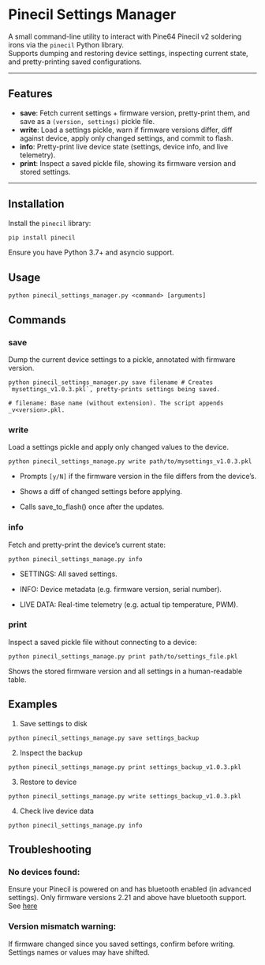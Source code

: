 # Pinecil Settings Manager

A small command-line utility to interact with Pine64 Pinecil v2 soldering irons via the `pinecil` Python library.  
Supports dumping and restoring device settings, inspecting current state, and pretty-printing saved configurations.

---

## Features

- **save**: Fetch current settings + firmware version, pretty-print them, and save as a `(version, settings)` pickle file.  
- **write**: Load a settings pickle, warn if firmware versions differ, diff against device, apply only changed settings, and commit to flash.  
- **info**: Pretty-print live device state (settings, device info, and live telemetry).  
- **print**: Inspect a saved pickle file, showing its firmware version and stored settings.

---

## Installation

Install the `pinecil` library:  
```bash
pip install pinecil
```
Ensure you have Python 3.7+ and asyncio support.

## Usage

```
python pinecil_settings_manager.py <command> [arguments]
```
## Commands
### save

Dump the current device settings to a pickle, annotated with firmware version.
```
python pinecil_settings_manager.py save filename # Creates `mysettings_v1.0.3.pkl`, pretty-prints settings being saved.

# filename: Base name (without extension). The script appends _v<version>.pkl.
```
### write

Load a settings pickle and apply only changed values to the device.
```
python pinecil_settings_manage.py write path/to/mysettings_v1.0.3.pkl
```
- Prompts `[y/N]` if the firmware version in the file differs from the device’s.

- Shows a diff of changed settings before applying.

- Calls save_to_flash() once after the updates.

### info

Fetch and pretty-print the device’s current state:
```
python pinecil_settings_manage.py info
```
- SETTINGS: All saved settings.

- INFO: Device metadata (e.g. firmware version, serial number).

- LIVE DATA: Real-time telemetry (e.g. actual tip temperature, PWM).

### print

Inspect a saved pickle file without connecting to a device:
```
python pinecil_settings_manage.py print path/to/settings_file.pkl
```
Shows the stored firmware version and all settings in a human-readable table.

## Examples

1. Save settings to disk
```
python pinecil_settings_manage.py save settings_backup
```
2. Inspect the backup
```
python pinecil_settings_manage.py print settings_backup_v1.0.3.pkl
```
3. Restore to device
```
python pinecil_settings_manage.py write settings_backup_v1.0.3.pkl
```
4. Check live device data
```
python pinecil_settings_manage.py info
```
## Troubleshooting

### No devices found:
Ensure your Pinecil is powered on and has bluetooth enabled (in advanced settings). Only firmware versions 2.21 and above have bluetooth support. See [here](https://wiki.pine64.org/wiki/Pinecil_Firmware#Bluetooth+(BLE)+Apps)

### Version mismatch warning:
If firmware changed since you saved settings, confirm before writing. Settings names or values may have shifted.
